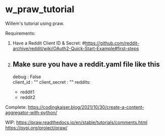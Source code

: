 # w_praw_tutorial
Willem's tutorial using praw.

Requirements:

1) Have a Reddit Client ID & Secret: #https://github.com/reddit-archive/reddit/wiki/OAuth2-Quick-Start-Example#first-steps

2) Make sure you have a reddit.yaml file like this
    ---
    debug : False                                                     
    client_id : "<your Reddit client_id>"
    client_secret :  "<your Reddit client_secret>"
    reddits:
    - reddit1
    - reddit2

Complete: https://codingkaiser.blog/2021/10/30/create-a-content-aggregator-with-python/

WIP: https://praw.readthedocs.io/en/stable/tutorials/comments.html
https://pypi.org/project/praw/

